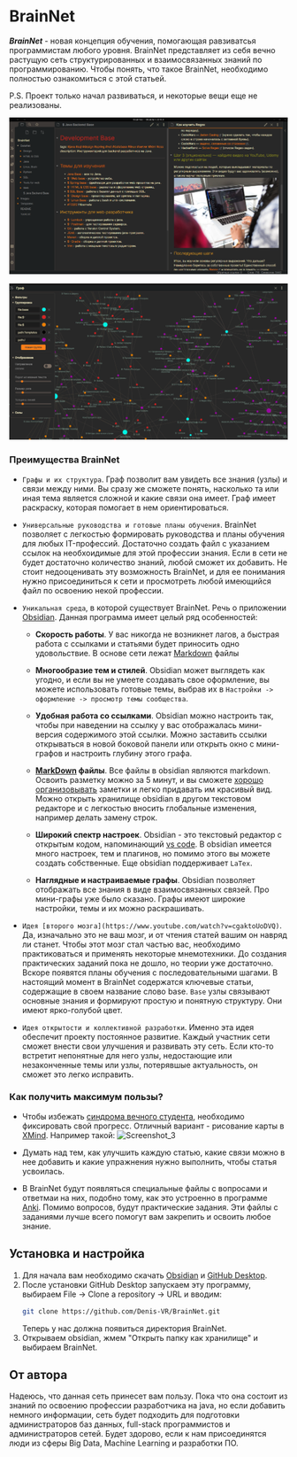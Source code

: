 # BrainNet
***BrainNet*** - новая концепция обучения, помогающая равзиватсья программистам любого уровня. BrainNet представляет из себя вечно растущую сеть структурированных и взаимосвязанных знаний по программированию. Чтобы понять, что такое BrainNet, необходимо полностью ознакомиться с этой статьей.

P.S. Проект только начал развиваться, и некоторые вещи еще не реализованы.

![img](Images/example1.png)

![img](Images/example.png)

### Преимущества BrainNet
- `Графы и их структура`. Граф позволит вам увидеть все знания (узлы) и связи между ними. Вы сразу же сможете понять, насколько та или иная тема является сложной и какие связи она имеет. Граф имеет раскраску, которая помогает в нем ориентироваться.

- `Универсальные руководства и готовые планы обучения`. BrainNet позволяет с легкостью формировать руководства и планы обучения для любых IT-профессий. Достаточно создать файл с указанием ссылок на необхоидимые для этой профессии знания. Если в сети не будет достаточно количество знаний, любой сможет их добавить. Не стоит недооценивать эту возможность BrainNet, и для ее понимания нужно присоединиться к сети и просмотреть любой имеющийся файл по освоению некой профессии.

- `Уникальная среда`, в которой существует BrainNet. Речь о приложении [Obsidian](https://www.youtube.com/watch?v=thA3xorIb0U). Данная программа имеет целый ряд особенностей:
	- **Скорость работы**. У вас никогда не возникнет лагов, а быстрая работа с ссылками и статьями будет приносить одно удовольствие. В основе сети лежат [Markdown](https://lifehacker.ru/chto-takoe-markdown/) файлы
	
	- **Многообразие тем и стилей**. Obsidian может выглядеть как угодно, и если вы не умеете создавать свое оформление, вы можете использовать готовые темы, выбрав их в `Настройки -> оформление -> просмотр темы сообщества`.
	
	- **Удобная работа со ссылками**. Obsidian можно настроить так, чтобы при наведении на ссылку у вас отображалась мини-версия содержимого этой ссылки. Можно заставить ссылки открываться в новой боковой панели или открыть окно с мини-графов и настроить глубину этого графа.

	- **[MarkDown](https://lifehacker.ru/chto-takoe-markdown/) файлы**. Все файлы в obsidian являются markdown. Освоить разметку можно за 5 минут, и вы сможете [хорошо организовывать](https://lifehacker.ru/markdown/) заметки и легко придавать им красивый вид. Можно открыть хранилище obsidian в другом текстовом редакторе и с легкостью вносить глобальные изменения, например делать замену строк.
	
	- **Широкий спектр настроек**. Obsidian - это текстовый редактор с открытым кодом, напоминающий [vs code](https://code.visualstudio.com). В obsidian имеется много настроек, тем и плагинов, но помимо этого вы можете создать собственные. Еще obsidian поддерживает `LaTex`.
		
	- **Наглядные и настраиваемые графы**. Obsidian позволяет отображать все знания в виде взаимосвязанных связей. Про мини-графы уже было сказано. Графы имеют широкие настройки, темы и их можно раскрашивать.

- `Идея [второго мозга](https://www.youtube.com/watch?v=cgaktoUoDVQ)`. Да, изначально это не ваш мозг, и от чтения статей вашим он навряд ли станет. Чтобы этот мозг стал частью вас, необходимо практиковаться и применять некоторые мнемотехники. До создания практических заданий пока не дошло, но теории уже достаточно. Вскоре появятся планы обучения с последовательными шагами. В настоящий момент в BrainNet содержатся ключевые статьи, содержащие в своем название слово base. `Base` узлы связывают основные знания и формируют простую и понятную структуру. Они имеют ярко-голубой цвет.

- `Идея открытости и коллективной разработки`. Именно эта идея обеспечит проекту постоянное развитие. Каждый участник сети сможет внести свои улучшения и развивать эту сеть. Если кто-то встретит непонятные для него узлы, недостающие или незаконченные темы или узлы, потерявшые актуальность, он сможет это легко исправить. 

### Как получить максимум пользы?
- Чтобы избежать [синдрома вечного студента](https://disshelp.ru/blog/sindrom-vechnogo-studenta-chto-eto-i-zachem-tak-mnogo-uchitsya/), необходимо фиксировать свой прогресс. Отличный вариант - рисование карты в [XMind](https://www.xmind.net). Например такой:
![Screenshot_3](https://user-images.githubusercontent.com/59935050/113062463-76539380-91bc-11eb-8891-9004083ac52c.png)

- Думать над тем, как улучшить каждую статью, какие связи можно в нее добавить и какие упражнения нужно выполнить, чтобы статья усвоилась. <? Если у вас будут на этот счет идеи, обязательно делайте коммиты, и мы их рассмотрим.  Дописать и добавить ссылку на инструкцию по внесению правок ?>

- В BrainNet будут появляться специальные файлы с вопросами и ответмаи на них, подобно тому, как это устроенно в программе [Anki](https://apps.ankiweb.net). Помимо вопросов, будут практические задания. Эти файлы с заданиями лучше всего помогут вам закрепить и освоить любое знание.

## Установка и настройка
1. Для начала вам необходимо скачать [Obsidian](https://obsidian.md/download) и [GitHub Desktop](https://desktop.github.com).
2. После установки GitHub Desktop запускаем эту программу, выбираем File -> Clone a repository -> URL и вводим:
	```bash
	git clone https://github.com/Denis-VR/BrainNet.git
	```
	Теперь у нас должна появиться директория BrainNet.
3. Открываем obsidian, жмем "Открыть папку как хранилище" и выбираем BrainNet.


<?## Как внести свой вклад
## Как внести свой вклад?
Во-первых необходимо внимательно изучить правила для внесения изменнеий в сеть.
### Какие правила нужно соблюдать, чтобы внести изменения?
?>
## От автора
Надеюсь, что данная сеть принесет вам пользу. Пока что она состоит из знаний по освоению профессии разработчика на java, но если добавить немного информации, сеть будет подходить для подготовки администраторов баз данных, full-stack программистов и администраторов сетей. Будет здорово, если к нам присоединятся люди из сферы Big Data, Machine Learning и разработки ПО.